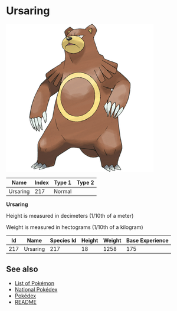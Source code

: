 # Ursaring


![Ursaring](images/217.png)

| **Name** | **Index** | **Type 1** | **Type 2** |
|----|----|----|----|
| Ursaring | 217 | Normal  |  |

**Ursaring** 


Height is measured in decimeters (1/10th of a meter)

Weight is measured in hectograms (1/10th of a kilogram)

| **Id** | **Name** | **Species Id** | **Height** | **Weight** | **Base Experience** |
|--------|----------|----------------|------------|------------|---------------------|
| 217 | Ursaring | 217 | 18 | 1258 | 175 |


## See also

- [List of Pokémon](../pokemon.md)
- [National Pokédex](../national_pokedex.md)
- [Pokédex](../pokedex.md)
- [README](../README.md)
